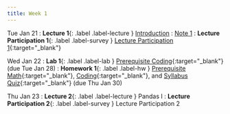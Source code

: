 ```yaml
---
title: Week 1
---
```


Tue Jan 21
: **Lecture 1**{: .label .label-lecture } [Introduction](lecture/lec01)
    : [Note 1](https://ds100.org/course-notes/intro_lec/introduction.html)
: **Lecture Participation 1**{: .label .label-survey } [Lecture Participation 1](https://app.sli.do/event/rxMDEsvjQUR65KkzEYiqCq/login?redirect_url=https%3A%2F%2Fapp.sli.do%2Fevent%2FrxMDEsvjQUR65KkzEYiqCq){:target="_blank"}


Wed Jan 22
: **Lab 1**{: .label .label-lab } [Prerequisite Coding](https://data100.datahub.berkeley.edu/hub/user-redirect/git-pull?repo=https%3A%2F%2Fgithub.com%2FDS-100%2Fsp25-student&urlpath=lab%2Ftree%2Fsp25-student%2Flab%2Flab01%2Flab01.ipynb&branch=main){:target="_blank"} (due Tue Jan 28)
: **Homework 1**{: .label .label-hw } [Prerequisite Math](https://drive.google.com/file/d/1_mEnhp6GIHaJegmoVtVhRa0lHi0jfyyC/view){:target="_blank"}, [Coding](https://data100.datahub.berkeley.edu/hub/user-redirect/git-pull?repo=https%3A%2F%2Fgithub.com%2FDS-100%2Fsp25-student&urlpath=lab%2Ftree%2Fsp25-student%2Fhw%2Fhw01%2Fhw01.ipynb&branch=main){:target="_blank"}, and [Syllabus Quiz](https://www.gradescope.com/courses/949942){:target="_blank"} (due Thu Jan 30)


Thu Jan 23
: **Lecture 2**{: .label .label-lecture } Pandas I
: **Lecture Participation 2**{: .label .label-survey } Lecture Participation 2